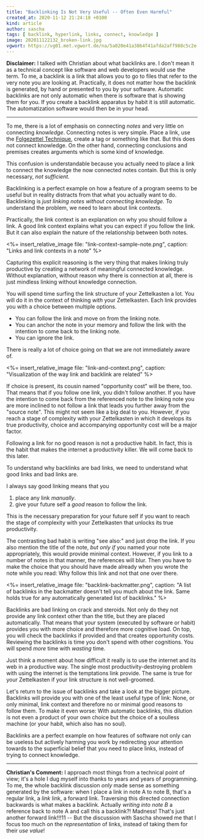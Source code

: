 ```yaml
---
title: "Backlinking Is Not Very Useful -- Often Even Harmful"
created_at: 2020-11-12 21:24:18 +0100
kind: article
author: sascha
tags: [ backlink, hyperlink, links, connect, knowledge ]
image: 202011122132_broken-link.jpg
vgwort: https://vg01.met.vgwort.de/na/5a020e41a3864f41afda2aff988c5c2e
---
```

**Disclaimer:** I talked with Christian about what backlinks are. I don't mean it as a technical concept like software and web developers would use the term. To me, a backlink is a link that allows you to go to files that refer to the very note you are looking at. Practically, it does not matter how the backlink is generated, by hand or presented to you by your software. Automatic backlinks are not only automatic when there is software that is showing them for you. If you create a backlink apparatus by habit it is still automatic. The automatization software would then be in your head.

----

<!-- Introduction/Context -->

To me, there is a lot of emphasis on connecting *notes* and very little on connecting *knowledge*. Connecting notes is very simple. Place a link, use the [Folgezettel Technique](https://zettelkasten.de/posts/luhmann-folgezettel-truth/), create a tag or something like that. But this does not connect knowledge. On the other hand, connecting conclusions and premises creates arguments which is some kind of knowledge.

This confusion is understandable because you actually need to place a link to connect the knowledge the now connected notes contain. But this is only necessary, *not sufficient.*

<!-- Application -->

Backlinking is a perfect example on how a feature of a program seems to be useful but in reality distracts from that what you actually want to do. Backlinking is *just linking notes without connecting knowledge.* To understand the problem, we need to learn about link contexts.

Practically, the link context is an explanation on why you should follow a link. A good link context explains what you can expect if you follow the link. But it can also explain the nature of the relationship between both notes.

<%= insert_relative_image file: "link-context-sample-note.png", caption: "Links and link contexts in a note" %>

Capturing this explicit reasoning is the very thing that makes linking truly productive by creating a network of meaningful connected knowledge. Without explanation, without reason why there is connection at all, there is just mindless linking without knowledge connection.

You will spend time surfing the link structure of your Zettelkasten a lot. You will do it in the context of thinking *with* your Zettelkasten. Each link provides you with a choice between multiple options.

- You can follow the link and move on from the linking note.
- You can anchor the note in your memory and follow the link with the intention to come back to the linking note.
- You can ignore the link.

There is really a lot of choice going on that we are not immediately aware of.

<%= insert_relative_image file: "link-and-context.png", caption: "Visualization of the way link and backlink are related" %>

If choice is present, its cousin named "opportunity cost" will be there, too. That means that if you follow one link, you didn't follow another. If you have the intention to come back from the referenced note to the linking note you are more inclined to not follow a link that leads you further away from the "source note". This might not seem like a big deal to you. However, if you reach a stage of complexity with your Zettelkasten in which it develops its true productivity, choice and accompanying opportunity cost will be a major factor.

Following a link for no good reason is not a productive habit. In fact, this is the habit that makes the internet a productivity killer. We will come back to this later.

To understand why backlinks are bad links, we need to understand what good links and bad links are.

I always say good linking means that you

1. place any link *manually*.
2. give your future self a *good* reason to follow the link.

This is the necessary preparation for your future self if you want to reach the stage of complexity with your Zettelkasten that unlocks its true productivity.

The contrasting bad habit is writing "see also:" and just drop the link. If you also mention the title of the note, *but only if* you named your note appropriately, this would provide minimal context. However, if you link to a number of notes in that manner, the references will blur. Then you have to make the choice that you should have made already when you wrote the note while you read: Why follow this link and not that one over there.

<%= insert_relative_image file: "backlink-backmatter.png", caption: "A list of backlinks in the backmatter doesn't tell you much about the link. Same holds true for any automatically generated list of backlinks." %>

Backlinks are bad linking on crack and steroids. Not only do they not provide any link context other than the title, but they are placed automatically. That means that your system (executed by software or habit) provides you with more choice and therefore more cognitive load. On top, you will check the backlinks if provided and that creates opportunity costs. Reviewing the backlinks is time you don't spend with other cognitions. You will spend *more* time with *wasting* time.

Just think a moment about how difficult it really is to use the internet and its web in a productive way. The single most productivity-destroying problem with using the internet is the temptations link provide. The same is true for your Zettelkasten if your link structure is not well-groomed.

Let's return to the issue of backlinks and take a look at the bigger picture. Backlinks will provide you with one of the least useful type of link: None, or only minimal, link context and therefore no or minimal good reasons to follow them. To make it even worse: With automatic backlinks, this dilution is not even a product of your own choice but the choice of a soulless machine (or your habit, which also has no soul).

Backlinks are a perfect example on how features of software not only can be useless but actively harming you work by redirecting your attention towards to the superficial belief that you need to place links, instead of trying to connect knowledge.

----

**Christian's Comment:** I approach most things from a technical point of view; it's a hole I dug myself into thanks to years and years of programming. To me, the whole backlink discussion *only* made sense as something generated by the software: when I place a link in note A to note B, that's a regular link, a _link_ link, a forward link. Traversing this directed connection backwards is what makes a backlink. Actually *writing into note B* a reference back to note A and call this a backlink?! Madness! That's just another forward link!!!11 -- But the discussion with Sascha showed me that I focus too much on the _representation_ of links, instead of taking them for their _use value_!
